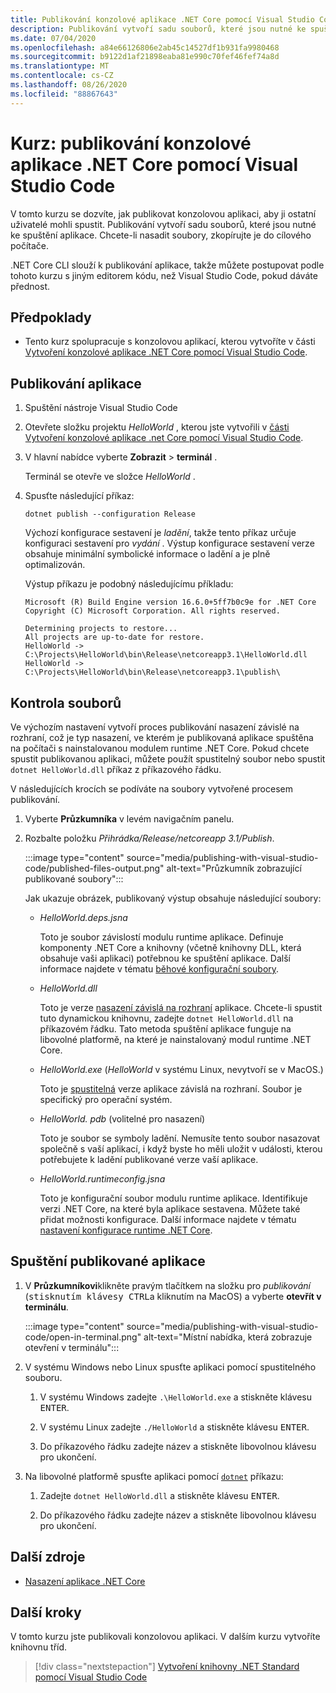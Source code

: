 ```yaml
---
title: Publikování konzolové aplikace .NET Core pomocí Visual Studio Code
description: Publikování vytvoří sadu souborů, které jsou nutné ke spuštění aplikace .NET Core.
ms.date: 07/04/2020
ms.openlocfilehash: a84e66126806e2ab45c14527df1b931fa9980468
ms.sourcegitcommit: b9122d1af21898eaba81e990c70fef46fef74a8d
ms.translationtype: MT
ms.contentlocale: cs-CZ
ms.lasthandoff: 08/26/2020
ms.locfileid: "88867643"
---
```

# <a name="tutorial-publish-a-net-core-console-application-using-visual-studio-code"></a>Kurz: publikování konzolové aplikace .NET Core pomocí Visual Studio Code

V tomto kurzu se dozvíte, jak publikovat konzolovou aplikaci, aby ji ostatní uživatelé mohli spustit. Publikování vytvoří sadu souborů, které jsou nutné ke spuštění aplikace. Chcete-li nasadit soubory, zkopírujte je do cílového počítače.

.NET Core CLI slouží k publikování aplikace, takže můžete postupovat podle tohoto kurzu s jiným editorem kódu, než Visual Studio Code, pokud dáváte přednost.

## <a name="prerequisites"></a>Předpoklady

- Tento kurz spolupracuje s konzolovou aplikací, kterou vytvoříte v části [Vytvoření konzolové aplikace .NET Core pomocí Visual Studio Code](with-visual-studio-code.md).

## <a name="publish-the-app"></a>Publikování aplikace

1. Spuštění nástroje Visual Studio Code

1. Otevřete složku projektu *HelloWorld* , kterou jste vytvořili v [části Vytvoření konzolové aplikace .net Core pomocí Visual Studio Code](with-visual-studio-code.md).

1. V hlavní nabídce vyberte **Zobrazit**  >  **terminál** .

   Terminál se otevře ve složce *HelloWorld* .

1. Spusťte následující příkaz:

   ```dotnetcli
   dotnet publish --configuration Release
   ```

   Výchozí konfigurace sestavení je *ladění*, takže tento příkaz určuje konfiguraci sestavení pro *vydání* . Výstup konfigurace sestavení verze obsahuje minimální symbolické informace o ladění a je plně optimalizován.

   Výstup příkazu je podobný následujícímu příkladu:

   ```output
   Microsoft (R) Build Engine version 16.6.0+5ff7b0c9e for .NET Core
   Copyright (C) Microsoft Corporation. All rights reserved.

   Determining projects to restore...
   All projects are up-to-date for restore.
   HelloWorld -> C:\Projects\HelloWorld\bin\Release\netcoreapp3.1\HelloWorld.dll
   HelloWorld -> C:\Projects\HelloWorld\bin\Release\netcoreapp3.1\publish\
   ```

## <a name="inspect-the-files"></a>Kontrola souborů

Ve výchozím nastavení vytvoří proces publikování nasazení závislé na rozhraní, což je typ nasazení, ve kterém je publikovaná aplikace spuštěna na počítači s nainstalovanou modulem runtime .NET Core. Pokud chcete spustit publikovanou aplikaci, můžete použít spustitelný soubor nebo spustit `dotnet HelloWorld.dll` příkaz z příkazového řádku.

V následujících krocích se podíváte na soubory vytvořené procesem publikování.

1. Vyberte **Průzkumníka** v levém navigačním panelu.

1. Rozbalte položku *Přihrádka/Release/netcoreapp 3.1/Publish*.

   :::image type="content" source="media/publishing-with-visual-studio-code/published-files-output.png" alt-text="Průzkumník zobrazující publikované soubory":::

   Jak ukazuje obrázek, publikovaný výstup obsahuje následující soubory:

   * *HelloWorld.deps.jsna*

      Toto je soubor závislostí modulu runtime aplikace. Definuje komponenty .NET Core a knihovny (včetně knihovny DLL, která obsahuje vaši aplikaci) potřebnou ke spuštění aplikace. Další informace najdete v tématu [běhové konfigurační soubory](https://github.com/dotnet/cli/blob/85ca206d84633d658d7363894c4ea9d59e515c1a/Documentation/specs/runtime-configuration-file.md).

   * *HelloWorld.dll*

      Toto je verze [nasazení závislá na rozhraní](../deploying/deploy-with-cli.md#framework-dependent-deployment) aplikace. Chcete-li spustit tuto dynamickou knihovnu, zadejte `dotnet HelloWorld.dll` na příkazovém řádku. Tato metoda spuštění aplikace funguje na libovolné platformě, na které je nainstalovaný modul runtime .NET Core.

   * *HelloWorld.exe* (*HelloWorld* v systému Linux, nevytvoří se v MacOS.)

      Toto je [spustitelná](../deploying/deploy-with-cli.md#framework-dependent-executable) verze aplikace závislá na rozhraní. Soubor je specifický pro operační systém.

   * *HelloWorld. pdb* (volitelné pro nasazení)

      Toto je soubor se symboly ladění. Nemusíte tento soubor nasazovat společně s vaší aplikací, i když byste ho měli uložit v události, kterou potřebujete k ladění publikované verze vaší aplikace.

   * *HelloWorld.runtimeconfig.jsna*

      Toto je konfigurační soubor modulu runtime aplikace. Identifikuje verzi .NET Core, na které byla aplikace sestavena. Můžete také přidat možnosti konfigurace. Další informace najdete v tématu [nastavení konfigurace runtime .NET Core](../run-time-config/index.md#runtimeconfigjson).

## <a name="run-the-published-app"></a>Spuštění publikované aplikace

1. V **Průzkumníkovi**klikněte pravým tlačítkem na složku pro *publikování* (<kbd>stisknutím klávesy CTRL</kbd>a kliknutím na MacOS) a vyberte **otevřít v terminálu**.

   :::image type="content" source="media/publishing-with-visual-studio-code/open-in-terminal.png" alt-text="Místní nabídka, která zobrazuje otevření v terminálu":::

1. V systému Windows nebo Linux spusťte aplikaci pomocí spustitelného souboru.

   1. V systému Windows zadejte `.\HelloWorld.exe` a stiskněte klávesu <kbd>ENTER</kbd>.

   1. V systému Linux zadejte `./HelloWorld` a stiskněte klávesu <kbd>ENTER</kbd>.

   1. Do příkazového řádku zadejte název a stiskněte libovolnou klávesu pro ukončení.

1. Na libovolné platformě spusťte aplikaci pomocí  [`dotnet`](../tools/dotnet.md) příkazu:

   1. Zadejte `dotnet HelloWorld.dll` a stiskněte klávesu <kbd>ENTER</kbd>.

   1. Do příkazového řádku zadejte název a stiskněte libovolnou klávesu pro ukončení.

## <a name="additional-resources"></a>Další zdroje

- [Nasazení aplikace .NET Core](../deploying/index.md)

## <a name="next-steps"></a>Další kroky

V tomto kurzu jste publikovali konzolovou aplikaci. V dalším kurzu vytvoříte knihovnu tříd.

> [!div class="nextstepaction"]
> [Vytvoření knihovny .NET Standard pomocí Visual Studio Code](library-with-visual-studio-code.md)
